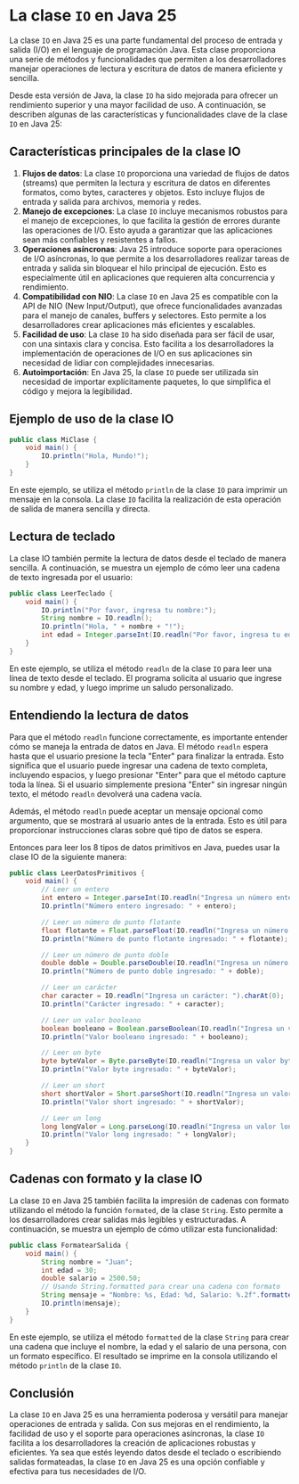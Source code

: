 # La clase `IO` en Java 25

La clase `IO` en Java 25 es una parte fundamental del proceso de entrada y salida (I/O) en el lenguaje de programación
Java. Esta clase proporciona una serie de métodos y funcionalidades que permiten a los desarrolladores manejar
operaciones de lectura y escritura de datos de manera eficiente y sencilla.

Desde esta versión de Java, la clase `IO` ha sido mejorada para ofrecer un rendimiento superior y una mayor facilidad de
uso. A continuación, se describen algunas de las características y funcionalidades clave de la clase `IO` en Java 25:

## Características principales de la clase IO

1. **Flujos de datos**: La clase `IO` proporciona una variedad de flujos de datos (streams) que permiten la lectura y
   escritura de datos en diferentes formatos, como bytes, caracteres y objetos. Esto incluye flujos de entrada y salida
   para archivos, memoria y redes.
2. **Manejo de excepciones**: La clase `IO` incluye mecanismos robustos para el manejo de excepciones, lo que facilita
   la
   gestión de errores durante las operaciones de I/O. Esto ayuda a garantizar que las aplicaciones sean más
   confiables y resistentes a fallos.
3. **Operaciones asíncronas**: Java 25 introduce soporte para operaciones de I/O asíncronas, lo que permite a los
   desarrolladores realizar tareas de entrada y salida sin bloquear el hilo principal de ejecución. Esto es
   especialmente
   útil en aplicaciones que requieren alta concurrencia y rendimiento.
4. **Compatibilidad con NIO**: La clase `IO` en Java 25 es compatible con la API de NIO (New Input/Output), que ofrece
   funcionalidades avanzadas para el manejo de canales, buffers y selectores. Esto permite a los desarrolladores crear
   aplicaciones más eficientes y escalables.
5. **Facilidad de uso**: La clase `IO` ha sido diseñada para ser fácil de usar, con una sintaxis clara y concisa. Esto
   facilita a los desarrolladores la implementación de operaciones de I/O en sus aplicaciones sin necesidad de lidiar
   con complejidades innecesarias.
6. **Autoimportación**: En Java 25, la clase `IO` puede ser utilizada sin necesidad de importar explícitamente paquetes,
   lo que simplifica el código y mejora la legibilidad.

## Ejemplo de uso de la clase IO

```java
public class MiClase {
    void main() {
        IO.println("Hola, Mundo!");
    }
}
```

En este ejemplo, se utiliza el método `println` de la clase `IO` para imprimir un mensaje en la consola. La clase `IO`
facilita la realización de esta operación de salida de manera sencilla y directa.

## Lectura de teclado

La clase IO también permite la lectura de datos desde el teclado de manera sencilla. A continuación, se muestra un
ejemplo de cómo leer una cadena de texto ingresada por el usuario:

```java
public class LeerTeclado {
    void main() {
        IO.println("Por favor, ingresa tu nombre:");
        String nombre = IO.readln();
        IO.println("Hola, " + nombre + "!");
        int edad = Integer.parseInt(IO.readln("Por favor, ingresa tu edad: "));
    }
}
```

En este ejemplo, se utiliza el método `readln` de la clase `IO` para leer una línea de texto desde el teclado. El
programa solicita al usuario que ingrese su nombre y edad, y luego imprime un saludo personalizado.

## Entendiendo la lectura de datos

Para que el método `readln` funcione correctamente, es importante entender cómo se maneja la entrada de datos en Java.
El método `readln` espera hasta que el usuario presione la tecla "Enter" para finalizar la entrada. Esto significa que
el usuario puede ingresar una cadena de texto completa, incluyendo espacios, y luego presionar "Enter" para que el
método capture toda la línea. Si el usuario simplemente presiona "Enter" sin ingresar ningún texto, el método
`readln` devolverá una cadena vacía.

Además, el método `readln` puede aceptar un mensaje opcional como argumento, que se mostrará al usuario antes de la
entrada. Esto es útil para proporcionar instrucciones claras sobre qué tipo de datos se espera.

Entonces para leer los 8 tipos de datos primitivos en Java, puedes usar la clase IO de la siguiente manera:

```java
public class LeerDatosPrimitivos {
    void main() {
        // Leer un entero
        int entero = Integer.parseInt(IO.readln("Ingresa un número entero: "));
        IO.println("Número entero ingresado: " + entero);

        // Leer un número de punto flotante
        float flotante = Float.parseFloat(IO.readln("Ingresa un número de punto flotante: "));
        IO.println("Número de punto flotante ingresado: " + flotante);

        // Leer un número de punto doble
        double doble = Double.parseDouble(IO.readln("Ingresa un número de punto doble: "));
        IO.println("Número de punto doble ingresado: " + doble);

        // Leer un carácter
        char caracter = IO.readln("Ingresa un carácter: ").charAt(0);
        IO.println("Carácter ingresado: " + caracter);

        // Leer un valor booleano
        boolean booleano = Boolean.parseBoolean(IO.readln("Ingresa un valor booleano (true/false): "));
        IO.println("Valor booleano ingresado: " + booleano);

        // Leer un byte
        byte byteValor = Byte.parseByte(IO.readln("Ingresa un valor byte: "));
        IO.println("Valor byte ingresado: " + byteValor);

        // Leer un short
        short shortValor = Short.parseShort(IO.readln("Ingresa un valor short: "));
        IO.println("Valor short ingresado: " + shortValor);

        // Leer un long
        long longValor = Long.parseLong(IO.readln("Ingresa un valor long: "));
        IO.println("Valor long ingresado: " + longValor);
    }
}
```

## Cadenas con formato y la clase IO

La clase `IO` en Java 25 también facilita la impresión de cadenas con formato utilizando el método la función
`formated`, de la clase `String`. Esto permite a los desarrolladores crear salidas más legibles y estructuradas. A
continuación, se muestra un ejemplo de cómo utilizar esta funcionalidad:

```java
public class FormatearSalida {
    void main() {
        String nombre = "Juan";
        int edad = 30;
        double salario = 2500.50;
        // Usando String.formatted para crear una cadena con formato
        String mensaje = "Nombre: %s, Edad: %d, Salario: %.2f".formatted(nombre, edad, salario);
        IO.println(mensaje);
    }
}
```

En este ejemplo, se utiliza el método `formatted` de la clase `String` para crear una cadena que incluye el nombre,
la edad y el salario de una persona, con un formato específico. El resultado se imprime en la consola utilizando el
método `println` de la clase `IO`.

## Conclusión

La clase `IO` en Java 25 es una herramienta poderosa y versátil para manejar operaciones de entrada y salida. Con sus
mejoras en el rendimiento, la facilidad de uso y el soporte para operaciones asíncronas, la clase `IO` facilita a los
desarrolladores la creación de aplicaciones robustas y eficientes. Ya sea que estés leyendo datos desde el teclado o
escribiendo salidas formateadas, la clase `IO` en Java 25 es una opción confiable y efectiva para tus necesidades de
I/O.